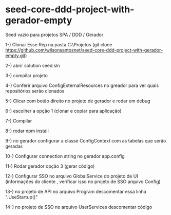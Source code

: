 # seed-core-ddd-project-with-gerador-empty
Seed vazio para projetos  SPA / DDD / Gerador

1-) Clonar Esse Rep na pasta C:\Projetos (git clone https://github.com/wilsonsantosnet/seed-core-ddd-project-with-gerador-empty.git)

2-) abrir solution seed.sln

3-) compilar projeto

4-) Conferir arquivo ConfigExternalResources no greador para ver quais repositórios serão clonados

5-) Clicar com botão direito no projeto de gerador e rodar em debug

6-) escolher a opção 1 (clonar e copiar para aplicação)

7-) Compilar

8-) rodar npm install

9-) no gerador configurar a classe ConfigContext com as tabelas que serão geradas

10-) Configurar connection string no gerador app.config

11-) Rodar gerador opção 3 (gerar código)

12-) Configurar SSO no arquivo GlobalService do  projeto de UI (informações do cliente , verificar isso no projeto de SSO arquivo Config)

13-) no projeto de API no arquivo  Program descomentar  essa linha ".UseStartup<Startup>()"

14-) no projeto de SSO no arquivo UserServices descomentar código


